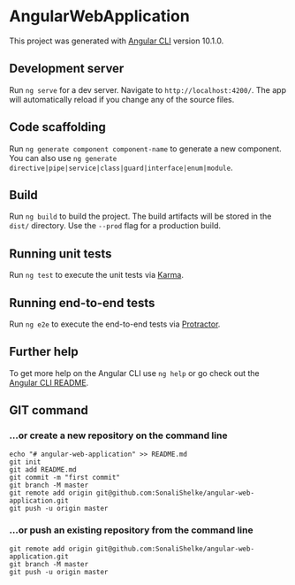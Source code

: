 # AngularWebApplication

This project was generated with [Angular CLI](https://github.com/angular/angular-cli) version 10.1.0.

## Development server

Run `ng serve` for a dev server. Navigate to `http://localhost:4200/`. The app will automatically reload if you change any of the source files.

## Code scaffolding

Run `ng generate component component-name` to generate a new component. You can also use `ng generate directive|pipe|service|class|guard|interface|enum|module`.

## Build

Run `ng build` to build the project. The build artifacts will be stored in the `dist/` directory. Use the `--prod` flag for a production build.

## Running unit tests

Run `ng test` to execute the unit tests via [Karma](https://karma-runner.github.io).

## Running end-to-end tests

Run `ng e2e` to execute the end-to-end tests via [Protractor](http://www.protractortest.org/).

## Further help

To get more help on the Angular CLI use `ng help` or go check out the [Angular CLI README](https://github.com/angular/angular-cli/blob/master/README.md).

## GIT command

### …or create a new repository on the command line
```
echo "# angular-web-application" >> README.md
git init
git add README.md
git commit -m "first commit"
git branch -M master
git remote add origin git@github.com:SonaliShelke/angular-web-application.git
git push -u origin master
```

### …or push an existing repository from the command line
```
git remote add origin git@github.com:SonaliShelke/angular-web-application.git
git branch -M master
git push -u origin master
```
